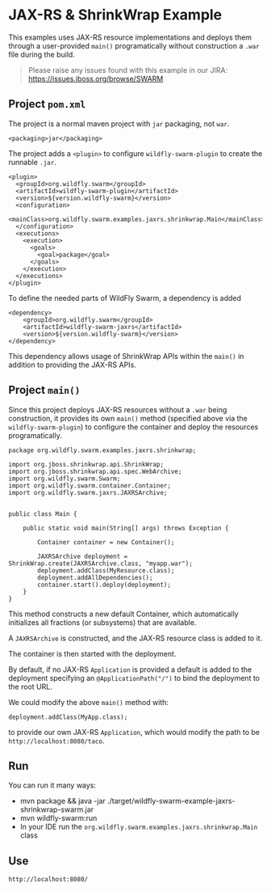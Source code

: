 # JAX-RS & ShrinkWrap Example

This examples uses JAX-RS resource implementations and deploys
them through a user-provided `main()` programatically without
construction a `.war` file during the build.

> Please raise any issues found with this example in our JIRA:
> https://issues.jboss.org/browse/SWARM

## Project `pom.xml`

The project is a normal maven project with `jar` packaging, not `war`.

    <packaging>jar</packaging>

The project adds a `<plugin>` to configure `wildfly-swarm-plugin` to
create the runnable `.jar`.

    <plugin>
      <groupId>org.wildfly.swarm</groupId>
      <artifactId>wildfly-swarm-plugin</artifactId>
      <version>${version.wildfly-swarm}</version>
      <configuration>
        <mainClass>org.wildfly.swarm.examples.jaxrs.shrinkwrap.Main</mainClass>
      </configuration>
      <executions>
        <execution>
          <goals>
            <goal>package</goal>
          </goals>
        </execution>
      </executions>
    </plugin>

To define the needed parts of WildFly Swarm, a dependency is added

    <dependency>
        <groupId>org.wildfly.swarm</groupId>
        <artifactId>wildfly-swarm-jaxrs</artifactId>
        <version>${version.wildfly-swarm}</version>
    </dependency>

This dependency allows usage of ShrinkWrap APIs within the `main()` in addition
to providing the JAX-RS APIs.

## Project `main()`

Since this project deploys JAX-RS resources without a `.war` being construction, it
provides its own `main()` method (specified above via the `wildfly-swarm-plugin`) to
configure the container and deploy the resources programatically.


    package org.wildfly.swarm.examples.jaxrs.shrinkwrap;
    
    import org.jboss.shrinkwrap.api.ShrinkWrap;
    import org.jboss.shrinkwrap.api.spec.WebArchive;
    import org.wildfly.swarm.Swarm;
    import org.wildfly.swarm.container.Container;
    import org.wildfly.swarm.jaxrs.JAXRSArchive;
    

    public class Main {
    
        public static void main(String[] args) throws Exception {
    
            Container container = new Container();
    
            JAXRSArchive deployment = ShrinkWrap.create(JAXRSArchive.class, "myapp.war");
            deployment.addClass(MyResource.class);
            deployment.addAllDependencies();
            container.start().deploy(deployment);
        }
    }

This method constructs a new default Container, which automatically
initializes all fractions (or subsystems) that are available.

A `JAXRSArchive` is constructed, and the JAX-RS resource class is
added to it.

The container is then started with the deployment.

By default, if no JAX-RS `Application` is provided a default is added
to the deployment specifying an `@ApplicationPath("/")` to bind the
deployment to the root URL.

We could modify the above `main()` method with:

    deployment.addClass(MyApp.class);

to provide our own JAX-RS `Application`, which would modify the path to be
`http://localhost:8080/taco`.

## Run

You can run it many ways:

* mvn package && java -jar ./target/wildfly-swarm-example-jaxrs-shrinkwrap-swarm.jar
* mvn wildfly-swarm:run
* In your IDE run the `org.wildfly.swarm.examples.jaxrs.shrinkwrap.Main` class

## Use

    http://localhost:8080/
